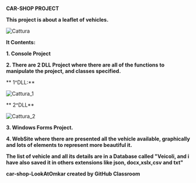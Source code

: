 **CAR-SHOP PROJECT**

**This project is about a leaflet of vehicles.**

![Cattura](https://user-images.githubusercontent.com/61886825/82003362-70b29500-9660-11ea-9fb9-18fd23db0a6c.PNG)

**It Contents:**

**1. Console Project**

**2. There are 2 DLL Project where there are all of the functions to manipulate the project, and classes specified.**

** 1^DLL:**

![Cattura_1](https://user-images.githubusercontent.com/61886825/82003763-72308d00-9661-11ea-9622-a8f8882fe8f3.PNG)


** 2^DLL**

![Cattura_2](https://user-images.githubusercontent.com/61886825/82003807-942a0f80-9661-11ea-9f63-b55caa88fc13.PNG)


**3. Windows Forms Project.** 

**4. WebSite where there are presented all the vehicle available, graphically and lots of elements to represent more beautiful it.**

**The list of vehicle and all its details are in a Database called "Veicoli, and i have also saved it in others extensions like json, docx,xslx,csv and txt"**



**car-shop-LookAtOmkar created by GitHub Classroom**
